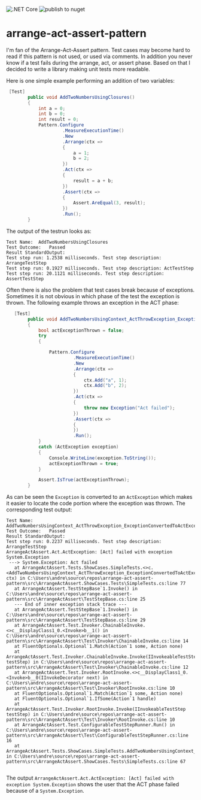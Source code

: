 ![.NET Core](https://github.com/moerwald/arrange-act-assert-pattern/workflows/.NET%20Core/badge.svg)
![publish to nuget](https://github.com/moerwald/arrange-act-assert-pattern/workflows/publish%20to%20nuget/badge.svg?branch=release%2F1.x.x)

# arrange-act-assert-pattern

I'm fan of the Arrange-Act-Assert pattern. Test cases may become hard to read if this pattern is not used, or used via comments. In addition you never know if a test fails during the arrange, act, or assert phase. Based on that I decided to write a library making unit tests more readable.


Here is one simple example performing an addition of two variables:

```cs
 [Test]
        public void AddTwoNumbersUsingClosures()
        {
            int a = 0;
            int b = 0;
            int result = 0;
            Pattern.Configure
                     .MeasureExecutionTime()
                     .New
                     .Arrange(ctx =>
                     {
                         a = 1;
                         b = 2;
                     })
                     .Act(ctx =>
                     {
                         result = a + b;
                     })
                     .Assert(ctx =>
                     {
                         Assert.AreEqual(3, result);
                     })
                     .Run();
        }
```

The output of the testrun looks as:

```
Test Name:	AddTwoNumbersUsingClosures
Test Outcome:	Passed
Result StandardOutput:	
Test step run: 1.2538 milliseconds. Test step description: ArrangeTestStep
Test step run: 0.1927 milliseconds. Test step description: ActTestStep
Test step run: 20.1121 milliseconds. Test step description: AssertTestStep
```

Often there is also the problem that test cases break because of exceptions. Sometimes it is not obvious in which phase of the test the exception is thrown. The following example throws an exception in the ACT phase:

```cs
   [Test]
        public void AddTwoNumbersUsingContext_ActThrowException_ExceptionConvertedToActException()
        {
            bool actExceptionThrown = false;
            try
            {

                Pattern.Configure
                         .MeasureExecutionTime()
                         .New
                         .Arrange(ctx =>
                         {
                             ctx.Add("a", 1);
                             ctx.Add("b", 2);
                         })
                         .Act(ctx =>
                         {
                             throw new Exception("Act failed");
                         })
                         .Assert(ctx =>
                         {
                         })
                         .Run();
            }
            catch (ActException exception)
            {
                Console.WriteLine(exception.ToString());
                actExceptionThrown = true;
            }

            Assert.IsTrue(actExceptionThrown);
        }
```

As can be seen the `Exception` is converted to an `ActException` which makes it easier to locate the code portion where the exception was thrown. The corresponding test output:

```
Test Name:	AddTwoNumbersUsingContext_ActThrowException_ExceptionConvertedToActException
Test Outcome:	Passed
Result StandardOutput:	
Test step run: 0.2237 milliseconds. Test step description: ArrangeTestStep
ArrangeActAssert.Act.ActException: [Act] failed with exception System.Exception
 ---> System.Exception: Act failed
   at ArrangeActAssert.Tests.ShowCases.SimpleTests.<>c.<AddTwoNumbersUsingContext_ActThrowException_ExceptionConvertedToActException>b__2_1(IContext ctx) in C:\Users\andre\source\repos\arrange-act-assert-pattern\src\ArrangeActAssert.ShowCases.Tests\SimpleTests.cs:line 77
   at ArrangeActAssert.TestStepBase`1.Invoke() in C:\Users\andre\source\repos\arrange-act-assert-pattern\src\ArrangeActAssert\TestStepBase.cs:line 25
   --- End of inner exception stack trace ---
   at ArrangeActAssert.TestStepBase`1.Invoke() in C:\Users\andre\source\repos\arrange-act-assert-pattern\src\ArrangeActAssert\TestStepBase.cs:line 29
   at ArrangeActAssert.Test.Invoker.ChainableInvoke.<>c__DisplayClass1_0.<Invoke>b__1() in C:\Users\andre\source\repos\arrange-act-assert-pattern\src\ArrangeActAssert\Test\Invoker\ChainableInvoke.cs:line 14
   at FluentOptionals.Optional`1.Match(Action`1 some, Action none)
   at ArrangeActAssert.Test.Invoker.ChainableInvoke.Invoke(IInvokeableTestStep testStep) in C:\Users\andre\source\repos\arrange-act-assert-pattern\src\ArrangeActAssert\Test\Invoker\ChainableInvoke.cs:line 12
   at ArrangeActAssert.Test.Invoker.RootInvoke.<>c__DisplayClass1_0.<Invoke>b__0(IInvokeDecorator next) in C:\Users\andre\source\repos\arrange-act-assert-pattern\src\ArrangeActAssert\Test\Invoker\RootInvoke.cs:line 10
   at FluentOptionals.Optional`1.Match(Action`1 some, Action none)
   at FluentOptionals.Optional`1.IfSome(Action`1 handle)
   at ArrangeActAssert.Test.Invoker.RootInvoke.Invoke(IInvokeableTestStep testStep) in C:\Users\andre\source\repos\arrange-act-assert-pattern\src\ArrangeActAssert\Test\Invoker\RootInvoke.cs:line 10
   at ArrangeActAssert.Test.ConfigurableTestStepRunner.Run() in C:\Users\andre\source\repos\arrange-act-assert-pattern\src\ArrangeActAssert\Test\ConfigurableTestStepRunner.cs:line 16
   at ArrangeActAssert.Tests.ShowCases.SimpleTests.AddTwoNumbersUsingContext_ActThrowException_ExceptionConvertedToActException() in C:\Users\andre\source\repos\arrange-act-assert-pattern\src\ArrangeActAssert.ShowCases.Tests\SimpleTests.cs:line 67


```

The output `ArrangeActAssert.Act.ActException: [Act] failed with exception System.Exception` shows the user that the ACT phase failed because of a `System.Exception`.
